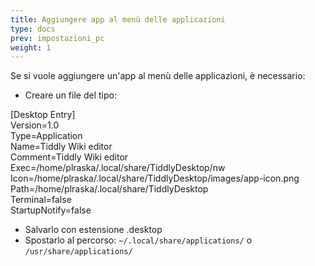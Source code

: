```yaml
---
title: Aggiungere app al menù delle applicazioni
type: docs
prev: impostazioni_pc
weight: 1
---
```


Se si vuole aggiungere un'app al menù delle applicazioni, è necessario:

- Creare un file del tipo:

>
[Desktop Entry]  
Version=1.0  
Type=Application  
Name=Tiddly Wiki editor  
Comment=Tiddly Wiki editor  
Exec=/home/plraska/.local/share/TiddlyDesktop/nw  
Icon=/home/plraska/.local/share/TiddlyDesktop/images/app-icon.png  
Path=/home/plraska/.local/share/TiddlyDesktop  
Terminal=false  
StartupNotify=false
>  

- Salvarlo con estensione .desktop
- Spostarlo al percorso: `~/.local/share/applications/` o `/usr/share/applications/`
